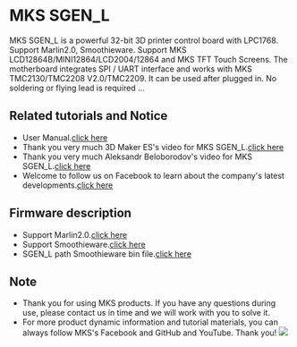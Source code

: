# MKS SGEN_L
MKS SGEN_L is a powerful 32-bit 3D printer control board with LPC1768. Support Marlin2.0, Smoothieware. Support MKS LCD12864B/MINI12864/LCD2004/12864 and MKS TFT Touch Screens. The motherboard integrates SPI / UART interface and works with MKS TMC2130/TMC2208 V2.0/TMC2209. It can be used after plugged in. No soldering or flying lead is required ...

## Related tutorials and Notice
- User Manual.[click here](https://github.com/makerbase-mks/SGEN_L/wiki/MKS-SGEN_L-User-Manual)
- Thank you very much 3D Maker ES's video for MKS SGEN_L.[click here](https://www.youtube.com/watch?v=yO_QBpcF2Rc)
- Thank you very much Aleksandr Beloborodov's video for MKS SGEN_L.[click here](https://www.youtube.com/watch?v=NXs1XujA4tQ)
- Welcome to follow us on Facebook to learn about the company's latest developments.[click here](https://www.facebook.com/Makerbase.mks/)

## Firmware description
- Support Marlin2.0.[click here](https://github.com/MarlinFirmware/Marlin/tree/bugfix-2.0.x)
- Support Smoothieware.[click here](https://github.com/Smoothieware/Smoothieware)
- SGEN_L path Smoothieware bin file.[click here](https://github.com/makerbase-mks/SGEN_L/tree/master/Firmware/Smoothieware)

## Note
- Thank you for using MKS products. If you have any questions during use, please contact us in time and we will work with you to solve it.
- For more product dynamic information and tutorial materials, you can always follow MKS's Facebook and GitHub and YouTube. Thank you!
![](https://github.com/makerbase-mks/MKS-Robin-Nano/blob/master/hardware/Image/MKS_FGA.png)
